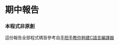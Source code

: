 # 期中報告

### 本程式非原創

這份報告全部程式碼皆參考自[手把手教你夠建C語言編譯器](https://lotabout.me/2015/write-a-C-interpreter-0/)
